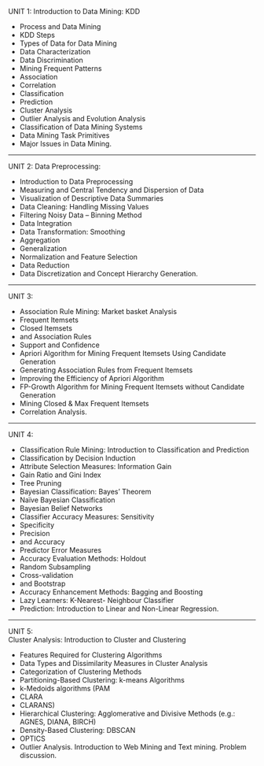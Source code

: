 UNIT 1: Introduction to Data Mining: KDD

- Process and Data Mining
- KDD Steps
- Types of Data for Data Mining
- Data Characterization
- Data Discrimination
- Mining Frequent Patterns
- Association
- Correlation
- Classification
- Prediction
- Cluster Analysis
- Outlier Analysis and Evolution Analysis
- Classification of Data Mining Systems
- Data Mining Task Primitives
- Major Issues in Data Mining.

---

UNIT 2: Data Preprocessing:

- Introduction to Data Preprocessing
- Measuring and Central Tendency and Dispersion of Data
- Visualization of Descriptive Data Summaries
- Data Cleaning: Handling Missing Values
- Filtering Noisy Data – Binning Method
- Data Integration
- Data Transformation: Smoothing
- Aggregation
- Generalization
- Normalization and Feature Selection
- Data Reduction
- Data Discretization and Concept Hierarchy Generation.

---

UNIT 3:

- Association Rule Mining: Market basket Analysis
- Frequent Itemsets
- Closed Itemsets
- and Association Rules
- Support and Confidence
- Apriori Algorithm for Mining Frequent Itemsets Using Candidate Generation
- Generating Association Rules from Frequent Itemsets
- Improving the Efficiency of Apriori Algorithm
- FP-Growth Algorithm for Mining Frequent Itemsets without Candidate Generation
- Mining Closed & Max Frequent Itemsets
- Correlation Analysis.

---

UNIT 4:

- Classification Rule Mining: Introduction to Classification and Prediction
- Classification by Decision Induction
- Attribute Selection Measures: Information Gain
- Gain Ratio and Gini Index
- Tree Pruning
- Bayesian Classification: Bayes’ Theorem
- Naïve Bayesian Classification
- Bayesian Belief Networks
- Classifier Accuracy Measures: Sensitivity
- Specificity
- Precision
- and Accuracy
- Predictor Error Measures
- Accuracy Evaluation Methods: Holdout
- Random Subsampling
- Cross-validation
- and Bootstrap
- Accuracy Enhancement Methods: Bagging and Boosting
- Lazy Learners: K-Nearest- Neighbour Classifier
- Prediction: Introduction to Linear and Non-Linear Regression.

---

UNIT 5:  
Cluster Analysis: Introduction to Cluster and Clustering

- Features Required for Clustering Algorithms
- Data Types and Dissimilarity Measures in Cluster Analysis
- Categorization of Clustering Methods
- Partitioning-Based Clustering: k-means Algorithms
- k-Medoids algorithms (PAM
- CLARA
- CLARANS)
- Hierarchical Clustering: Agglomerative and Divisive Methods (e.g.: AGNES, DIANA, BIRCH)
- Density-Based Clustering: DBSCAN
- OPTICS
- Outlier Analysis. Introduction to Web Mining and Text mining. Problem discussion.
